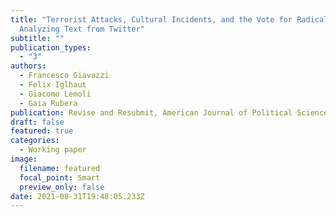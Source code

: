 ```yaml
---
title: "Terrorist Attacks, Cultural Incidents, and the Vote for Radical Parties:
  Analyzing Text from Twitter"
subtitle: ""
publication_types:
  - "3"
authors:
  - Francesco Giavazzi
  - Felix Iglhaut
  - Giacomo Lemoli
  - Gaia Rubera
publication: Revise and Resubmit, American Journal of Political Science
draft: false
featured: true
categories:
  - Working paper
image:
  filename: featured
  focal_point: Smart
  preview_only: false
date: 2021-08-31T19:48:05.233Z
---
```

